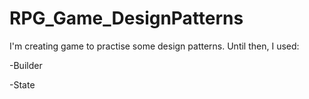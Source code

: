 # RPG_Game_DesignPatterns
I'm creating game to practise some design patterns.
Until then, I used:

-Builder

-State
